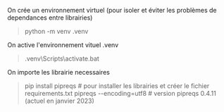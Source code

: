 On crée un environnement virtuel (pour isoler et éviter les problèmes de dependances entre librairies)
> python -m venv .venv

On active l'environnement vituel .venv
> .venv\Scripts\activate.bat

On importe les librairie necessaires
> pip install pipreqs # pour installer les librairies et créer le fichier requirements.txt
> pipreqs --encoding=utf8 # version pipreqs 0.4.11 (actuel en janvier 2023)